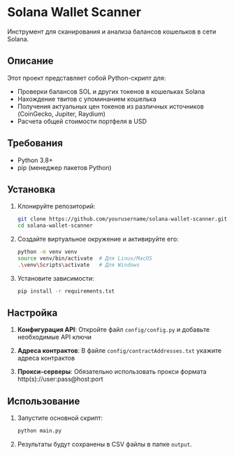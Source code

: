 # Solana Wallet Scanner

Инструмент для сканирования и анализа балансов кошельков в сети Solana.

## Описание

Этот проект представляет собой Python-скрипт для:
- Проверки балансов SOL и других токенов в кошельках Solana
- Нахождение твитов с упоминанием кошелька
- Получения актуальных цен токенов из различных источников (CoinGecko, Jupiter, Raydium)
- Расчета общей стоимости портфеля в USD

## Требования

- Python 3.8+
- pip (менеджер пакетов Python)

## Установка

1. Клонируйте репозиторий:

   ```bash
   git clone https://github.com/yourusername/solana-wallet-scanner.git
   cd solana-wallet-scanner
   ```

2. Создайте виртуальное окружение и активируйте его:

   ```bash
   python -m venv venv
   source venv/bin/activate  # Для Linux/MacOS
   .\venv\Scripts\activate   # Для Windows
   ```

3. Установите зависимости:

   ```bash
   pip install -r requirements.txt
   ```

## Настройка

1. **Конфигурация API**: Откройте файл `config/config.py` и добавьте необходимые API ключи

2. **Адреса контрактов**: В файле `config/contractAddresses.txt` укажите адреса контрактов

3. **Прокси-серверы**: Обязательно использовать прокси формата http(s)://user:pass@host:port

## Использование

1. Запустите основной скрипт:

   ```bash
   python main.py
   ```

2. Результаты будут сохранены в CSV файлы в папке `output`.
